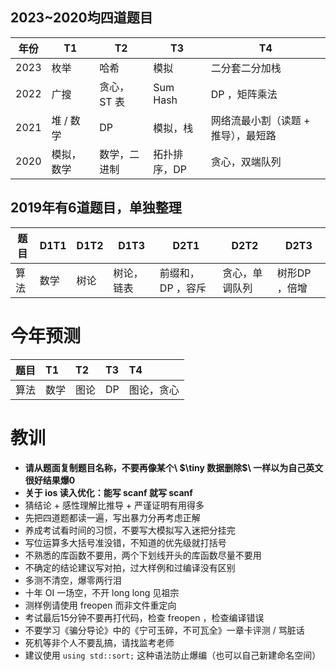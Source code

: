## 2023~2020均四道题目

| 年份 | T1         | T2           | T3           | T4                                  |
|------|------------|--------------|--------------|-------------------------------------|
| 2023 | 枚举       | 哈希         | 模拟         | 二分套二分加栈                      |
| 2022 | 广搜       | 贪心， ST 表 | Sum Hash     | DP ，矩阵乘法                       |
| 2021 | 堆 / 数学  | DP           | 模拟，栈     | 网络流最小割（读题 + 推导），最短路 |
| 2020 | 模拟，数学 | 数学，二进制 | 拓扑排序，DP | 贪心，双端队列                      |

## 2019年有6道题目，单独整理
| 题目 | D1T1 | D1T2 | D1T3       | D2T1               | D2T2           | D2T3          |
|------|------|------|------------|--------------------|----------------|---------------|
| 算法 | 数学 | 树论 | 树论，链表 | 前缀和， DP ，容斥 | 贪心，单调队列 | 树形DP ，倍增 |

# 今年预测
| 题目 | T1   | T2   | T3 | T4         |
|:-----|:-----|:-----|:---|:-----------|
| 算法 | 数学 | 图论 | DP | 图论，贪心 |

# 教训
  * **请从题面复制题目名称，不要再像某个\ $\tiny 数据删除$\ 一样以为自己英文很好结果爆0**
  * **关于 ios 读入优化：能写 scanf 就写 scanf**
  * 猜结论 + 感性理解比推导 + 严谨证明有用得多
  * 先把四道题都读一遍，写出暴力分再考虑正解
  * 养成考试看时间的习惯，不要写大模拟写入迷把分挂完
  * 写位运算多大括号准没错，不知道的优先级就打括号
  * 不熟悉的库函数不要用，两个下划线开头的库函数尽量不要用
  * 不确定的结论建议写对拍，过大样例和过编译没有区别
  * 多测不清空，爆零两行泪
  * 十年 OI 一场空，不开 long long 见祖宗
  * 测样例请使用 freopen 而非文件重定向
  * 考试最后15分钟不要再打代码，检查 freopen ，检查编译错误
  * 不要学习《骗分导论》中的《宁可玉碎，不可瓦全》一章卡评测 / 骂脏话
  * 死机等非个人不要乱搞，请找监考老师
  * 建议使用 `using std::sort;` 这种语法防止爆编（也可以自己新建命名空间）
